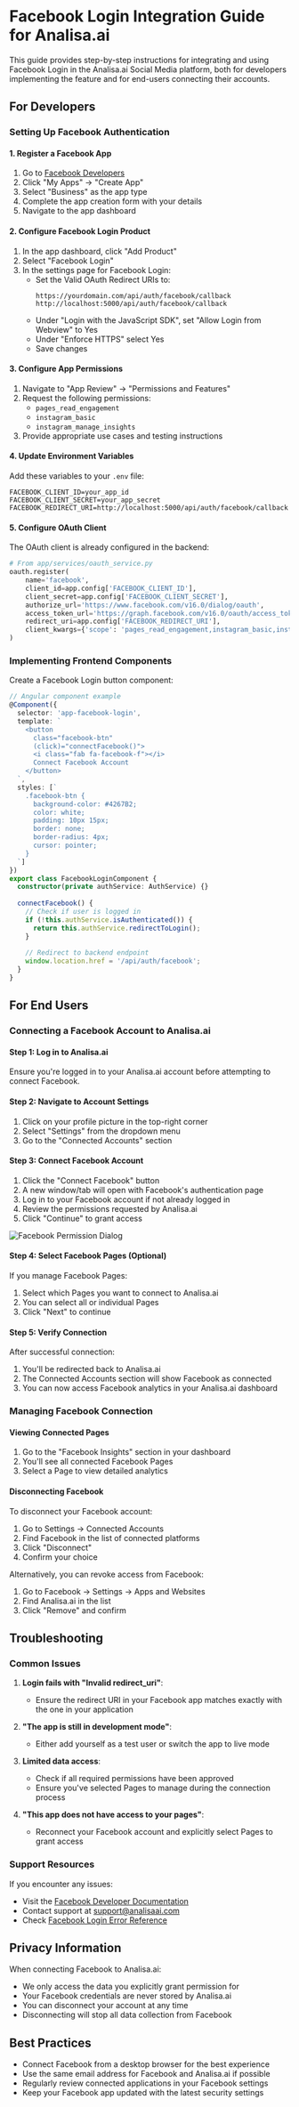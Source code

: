 # Facebook Login Integration Guide for Analisa.ai

This guide provides step-by-step instructions for integrating and using Facebook Login in the Analisa.ai Social Media platform, both for developers implementing the feature and for end-users connecting their accounts.

## For Developers

### Setting Up Facebook Authentication

#### 1. Register a Facebook App

1. Go to [Facebook Developers](https://developers.facebook.com/)
2. Click "My Apps" → "Create App"
3. Select "Business" as the app type
4. Complete the app creation form with your details
5. Navigate to the app dashboard

#### 2. Configure Facebook Login Product

1. In the app dashboard, click "Add Product"
2. Select "Facebook Login" 
3. In the settings page for Facebook Login:
   - Set the Valid OAuth Redirect URIs to:
     ```
     https://yourdomain.com/api/auth/facebook/callback
     http://localhost:5000/api/auth/facebook/callback
     ```
   - Under "Login with the JavaScript SDK", set "Allow Login from Webview" to Yes
   - Under "Enforce HTTPS" select Yes
   - Save changes

#### 3. Configure App Permissions

1. Navigate to "App Review" → "Permissions and Features"
2. Request the following permissions:
   - `pages_read_engagement`
   - `instagram_basic`
   - `instagram_manage_insights`
3. Provide appropriate use cases and testing instructions

#### 4. Update Environment Variables

Add these variables to your `.env` file:

```
FACEBOOK_CLIENT_ID=your_app_id
FACEBOOK_CLIENT_SECRET=your_app_secret
FACEBOOK_REDIRECT_URI=http://localhost:5000/api/auth/facebook/callback
```

#### 5. Configure OAuth Client

The OAuth client is already configured in the backend:

```python
# From app/services/oauth_service.py
oauth.register(
    name='facebook',
    client_id=app.config['FACEBOOK_CLIENT_ID'],
    client_secret=app.config['FACEBOOK_CLIENT_SECRET'],
    authorize_url='https://www.facebook.com/v16.0/dialog/oauth',
    access_token_url='https://graph.facebook.com/v16.0/oauth/access_token',
    redirect_uri=app.config['FACEBOOK_REDIRECT_URI'],
    client_kwargs={'scope': 'pages_read_engagement,instagram_basic,instagram_manage_insights'},
)
```

### Implementing Frontend Components

Create a Facebook Login button component:

```typescript
// Angular component example
@Component({
  selector: 'app-facebook-login',
  template: `
    <button 
      class="facebook-btn" 
      (click)="connectFacebook()">
      <i class="fab fa-facebook-f"></i>
      Connect Facebook Account
    </button>
  `,
  styles: [`
    .facebook-btn {
      background-color: #4267B2;
      color: white;
      padding: 10px 15px;
      border: none;
      border-radius: 4px;
      cursor: pointer;
    }
  `]
})
export class FacebookLoginComponent {
  constructor(private authService: AuthService) {}
  
  connectFacebook() {
    // Check if user is logged in
    if (!this.authService.isAuthenticated()) {
      return this.authService.redirectToLogin();
    }
    
    // Redirect to backend endpoint
    window.location.href = '/api/auth/facebook';
  }
}
```

## For End Users

### Connecting a Facebook Account to Analisa.ai

#### Step 1: Log in to Analisa.ai

Ensure you're logged in to your Analisa.ai account before attempting to connect Facebook.

#### Step 2: Navigate to Account Settings

1. Click on your profile picture in the top-right corner
2. Select "Settings" from the dropdown menu
3. Go to the "Connected Accounts" section

#### Step 3: Connect Facebook Account

1. Click the "Connect Facebook" button
2. A new window/tab will open with Facebook's authentication page
3. Log in to your Facebook account if not already logged in
4. Review the permissions requested by Analisa.ai
5. Click "Continue" to grant access

![Facebook Permission Dialog](https://example.com/images/facebook-permissions.png)

#### Step 4: Select Facebook Pages (Optional)

If you manage Facebook Pages:

1. Select which Pages you want to connect to Analisa.ai
2. You can select all or individual Pages
3. Click "Next" to continue

#### Step 5: Verify Connection

After successful connection:

1. You'll be redirected back to Analisa.ai
2. The Connected Accounts section will show Facebook as connected
3. You can now access Facebook analytics in your Analisa.ai dashboard

### Managing Facebook Connection

#### Viewing Connected Pages

1. Go to the "Facebook Insights" section in your dashboard
2. You'll see all connected Facebook Pages
3. Select a Page to view detailed analytics

#### Disconnecting Facebook

To disconnect your Facebook account:

1. Go to Settings → Connected Accounts
2. Find Facebook in the list of connected platforms
3. Click "Disconnect"
4. Confirm your choice

Alternatively, you can revoke access from Facebook:

1. Go to Facebook → Settings → Apps and Websites
2. Find Analisa.ai in the list
3. Click "Remove" and confirm

## Troubleshooting

### Common Issues

1. **Login fails with "Invalid redirect_uri"**:
   - Ensure the redirect URI in your Facebook app matches exactly with the one in your application

2. **"The app is still in development mode"**:
   - Either add yourself as a test user or switch the app to live mode

3. **Limited data access**:
   - Check if all required permissions have been approved
   - Ensure you've selected Pages to manage during the connection process

4. **"This app does not have access to your pages"**:
   - Reconnect your Facebook account and explicitly select Pages to grant access

### Support Resources

If you encounter any issues:

- Visit the [Facebook Developer Documentation](https://developers.facebook.com/docs/)
- Contact support at support@analisaai.com
- Check [Facebook Login Error Reference](https://developers.facebook.com/docs/facebook-login/web/troubleshooting)

## Privacy Information

When connecting Facebook to Analisa.ai:

- We only access the data you explicitly grant permission for
- Your Facebook credentials are never stored by Analisa.ai
- You can disconnect your account at any time
- Disconnecting will stop all data collection from Facebook

## Best Practices

- Connect Facebook from a desktop browser for the best experience
- Use the same email address for Facebook and Analisa.ai if possible
- Regularly review connected applications in your Facebook settings
- Keep your Facebook app updated with the latest security settings